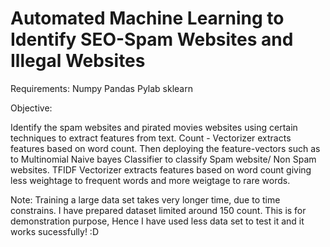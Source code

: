 # Automated Machine Learning to Identify SEO-Spam Websites and Illegal Websites

Requirements:
Numpy
Pandas
Pylab
sklearn

Objective: 

Identify the spam websites and pirated movies websites using certain techniques to extract features from text. Count - Vectorizer extracts features based on word count. Then deploying the feature-vectors such as to Multinomial Naive bayes Classifier to classify Spam website/ Non Spam websites. TFIDF Vectorizer extracts features based on word count giving less weightage to frequent words and more weigtage to rare words.

Note: 
Training a large data set takes very longer time, due to time constrains. I have prepared dataset limited around 150 count. This is for demonstration purpose, Hence I have used less data set to test it and it works sucessfully! :D 
